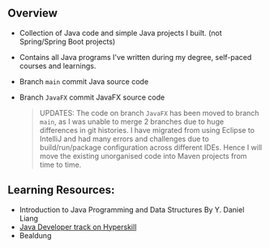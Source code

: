 ## Overview
- Collection of Java code and simple Java projects I built. (not Spring/Spring Boot projects) 
- Contains all Java programs I've written during my degree, self-paced courses and learnings.
- Branch `main` commit Java source code
- Branch `JavaFX` commit JavaFX source code

  > UPDATES: The code on branch `JavaFX` has been moved to branch `main`, as I was unable to merge 2 branches due to huge differences in git histories. I have migrated from using Eclipse to IntelliJ and had many errors and challenges due to build/run/package configuration across different IDEs. Hence I will move the existing unorganised code into Maven projects from time to time.


## Learning Resources:
- Introduction to Java Programming and Data Structures By Y. Daniel Liang
- [Java Developer track on Hyperskill](https://hyperskill.org/tracks/17)
- Bealdung
